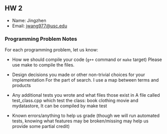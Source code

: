 ## HW 2

 - Name: Jingzhen
 - Email: jwang977@usc.edu

### Programming Problem Notes

 For each programming problem, let us know:

 - How we should compile your code (`g++` command or `make` target)
	Please use make to compile the files.

 - Design decisions you made or other non-trivial choices for your implementation
	For the part of search. I use a map between terms and products

 - Any additional tests you wrote and what files those exist in
	A file called test_class.cpp which test the class: book clothing movie and mydatastore,
	It can be compiled by make test

 - Known errors/anything to help us grade (though we will run automated tests,
knowing what features may be broken/missing may help us provide some partial credit)
